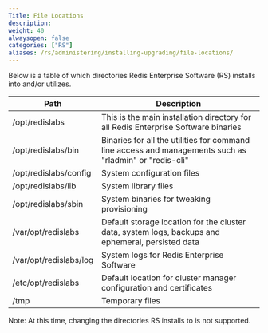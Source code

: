 ```yaml
---
Title: File Locations
description: 
weight: 40
alwaysopen: false
categories: ["RS"]
aliases: /rs/administering/installing-upgrading/file-locations/
---
```

Below is a table of which directories Redis Enterprise Software (RS)
installs into and/or utilizes.

| **Path** | **Description** |
|------------|-----------------|
| /opt/redislabs | This is the main installation directory for all Redis Enterprise Software binaries |
| /opt/redislabs/bin | Binaries for all the utilities for command line access and managements such as "rladmin" or "redis-cli" |
| /opt/redislabs/config | System configuration files |
| /opt/redislabs/lib | System library files |
| /opt/redislabs/sbin | System binaries for tweaking provisioning |
| /var/opt/redislabs | Default storage location for the cluster data, system logs, backups and ephemeral, persisted data |
| /var/opt/redislabs/log | System logs for Redis Enterprise Software |
| /etc/opt/redislabs | Default location for cluster manager configuration and certificates |
| /tmp | Temporary files |

Note: At this time, changing the directories RS installs to is not
supported.

